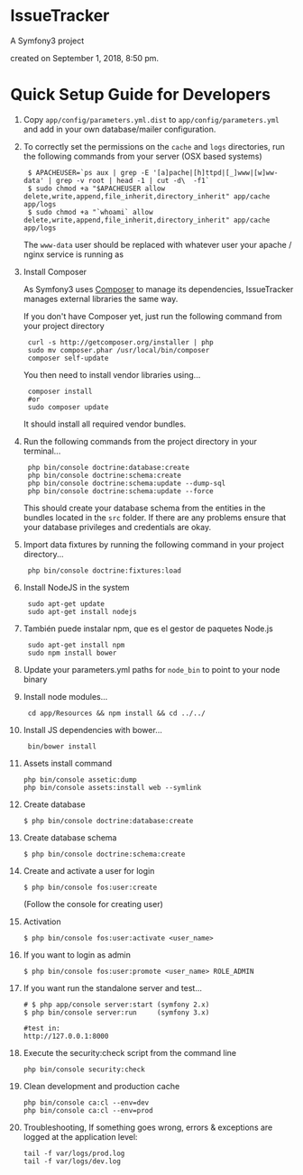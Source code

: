 IssueTracker
============

A Symfony3 project

created on September 1, 2018, 8:50 pm.

# Quick Setup Guide for Developers #

1. Copy `app/config/parameters.yml.dist` to `app/config/parameters.yml` and add in your own database/mailer configuration.

2. To correctly set the permissions on the `cache` and `logs` directories, run the following commands from your server (OSX based systems)

        $ APACHEUSER=`ps aux | grep -E '[a]pache|[h]ttpd|[_]www|[w]ww-data' | grep -v root | head -1 | cut -d\  -f1`
        $ sudo chmod +a "$APACHEUSER allow delete,write,append,file_inherit,directory_inherit" app/cache app/logs
        $ sudo chmod +a "`whoami` allow delete,write,append,file_inherit,directory_inherit" app/cache app/logs

   The `www-data` user should be replaced with whatever user your apache / nginx service is running as

3. Install Composer

   As Symfony3 uses [Composer][1] to manage its dependencies, IssueTracker manages external libraries the same way.

   If you don't have Composer yet, just run the following command from your project directory

        curl -s http://getcomposer.org/installer | php
        sudo mv composer.phar /usr/local/bin/composer
        composer self-update

   You then need to install vendor libraries using...

        composer install
        #or
        sudo composer update

   It should install all required vendor bundles.

4. Run the following commands from the project directory in your terminal...

        php bin/console doctrine:database:create
        php bin/console doctrine:schema:create
        php bin/console doctrine:schema:update --dump-sql
        php bin/console doctrine:schema:update --force 

   This should create your database schema from the entities in the bundles located in the `src` folder. If there are any problems ensure that your database privileges and credentials are okay.

5. Import data fixtures by running the following command in your project directory...

        php bin/console doctrine:fixtures:load

6. Install NodeJS in the system

        sudo apt-get update
        sudo apt-get install nodejs

7. También puede instalar npm, que es el gestor de paquetes Node.js

        sudo apt-get install npm
        sudo npm install bower

7. Update your parameters.yml paths for `node_bin` to point to your node binary

8. Install node modules...

        cd app/Resources && npm install && cd ../../

9. Install JS dependencies with bower...

        bin/bower install

10. Assets install command 

        php bin/console assetic:dump
        php bin/console assets:install web --symlink
          
11. Create database
        
        $ php bin/console doctrine:database:create
        
12. Create database schema
        
        $ php bin/console doctrine:schema:create
        
13. Create and activate a user for login

        $ php bin/console fos:user:create
        
      (Follow the console for creating user)

14. Activation

        $ php bin/console fos:user:activate <user_name>

15. If you want to login as admin

        $ php bin/console fos:user:promote <user_name> ROLE_ADMIN
        
16. If you want run the standalone server and test...

        # $ php app/console server:start (symfony 2.x)
        $ php bin/console server:run     (symfony 3.x)  
        
        #test in:
        http://127.0.0.1:8000
 
17. Execute the security:check script from the command line
        
        php bin/console security:check
        
18. Clean development and production cache
        
        php bin/console ca:cl --env=dev
        php bin/console ca:cl --env=prod      
        
19. Troubleshooting, If something goes wrong, errors & exceptions are logged at the application level:
    
    
        tail -f var/logs/prod.log
        tail -f var/logs/dev.log        
        
[1]:  http://getcomposer.org/        
